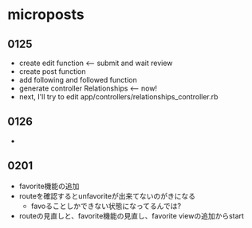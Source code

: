 # microposts

## 0125
* create edit function <-- submit and wait review
* create post function
* add following and followed function
* generate controller Relationships <-- now!
* next, I'll try to edit app/controllers/relationships_controller.rb

## 0126
* 

## 0201
* favorite機能の追加
* routeを確認するとunfavoriteが出来てないのがきになる
  * favoることしかできない状態になってるんでは?
* routeの見直しと、favorite機能の見直し、favorite viewの追加からstart
